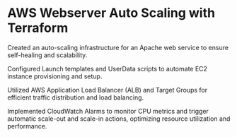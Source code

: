 # AWS Webserver Auto Scaling with Terraform
 
Created an auto-scaling infrastructure for an Apache web service to ensure self-healing and scalability.

Configured Launch templates and UserData scripts to automate EC2 instance provisioning and setup.

Utilized AWS Application Load Balancer (ALB) and Target Groups for efficient traffic distribution and load balancing.

Implemented CloudWatch Alarms to monitor CPU metrics and trigger automatic scale-out and scale-in actions, optimizing resource utilization and performance.
